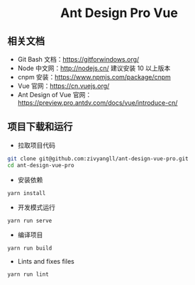 <h1 align="center">Ant Design Pro Vue</h1>

相关文档
---

- Git Bash 文档：https://gitforwindows.org/
- Node 中文网：http://nodejs.cn/ 建议安装 10 以上版本
- cnpm 安装：https://www.npmjs.com/package/cnpm
- Vue 官网：https://cn.vuejs.org/
- Ant Design of Vue 官网：https://preview.pro.antdv.com/docs/vue/introduce-cn/

项目下载和运行
----

- 拉取项目代码
```bash
git clone git@github.com:zivyangll/ant-design-vue-pro.git
cd ant-design-vue-pro
```

- 安装依赖
```
yarn install
```

- 开发模式运行
```
yarn run serve
```

- 编译项目
```
yarn run build
```

- Lints and fixes files
```
yarn run lint
```
